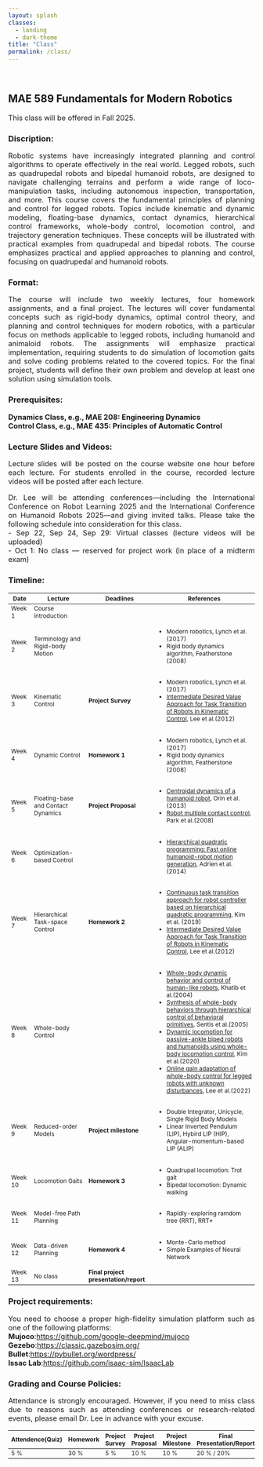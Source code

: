 ```yaml
---
layout: splash
classes:
  - landing
  - dark-theme
title: "Class"
permalink: /class/
---
```


<br>

## MAE 589 Fundamentals for Modern Robotics
<p style="text-align: justify;font-size:11pt;">
 This class will be offered in Fall 2025. <br>
</p>  

### Discription:
<p style="text-align: justify;font-size:11pt;">
Robotic systems have increasingly integrated planning and control algorithms to operate effectively in the real world. Legged robots, such as quadrupedal robots and bipedal humanoid robots, are designed to navigate challenging terrains and perform a wide range of loco-manipulation tasks, including autonomous inspection, transportation, and more. This course covers the fundamental principles of planning and control for legged robots. Topics include kinematic and dynamic modeling, floating-base dynamics, contact dynamics, hierarchical control frameworks, whole-body control, locomotion control, and trajectory generation techniques. These concepts will be illustrated with practical examples from quadrupedal and bipedal robots. The course emphasizes practical and applied approaches to planning and control, focusing on quadrupedal and humanoid robots. <br>
</p>  

### Format:
<p style="text-align: justify;font-size:11pt;">
The course will include two weekly lectures, four homework assignments, and a final project. The lectures will cover fundamental concepts such as rigid-body dynamics, optimal control theory, and planning and control techniques for modern robotics, with a particular focus on methods applicable to legged robots, including humanoid and animaloid robots. The assignments will emphasize practical implementation, requiring students to do simulation of locomotion gaits and solve coding problems related to the covered topics. For the final project, students will define their own problem and develop at least one solution using simulation tools. <br>
</p>  

### Prerequisites:
<p style="text-align: justify;font-size:11pt;">
<b>Dynamics Class, e.g., MAE 208: Engineering Dynamics</b> <br> 
<b>Control Class, e.g., MAE 435: Principles of Automatic Control</b>  
</p>  

### Lecture Slides and Videos:
<p style="text-align: justify;font-size:11pt;">
Lecture slides will be posted on the course website one hour before each lecture. For students enrolled in the course, recorded lecture videos will be posted after each lecture. <br>
</p>  

<p style="text-align: justify;font-size:11pt;">
Dr. Lee will be attending conferences—including the International Conference on Robot Learning 2025 and the International Conference on Humanoid Robots 2025—and giving invited talks. Please take the following schedule into consideration for this class.<br>
- Sep 22, Sep 24, Sep 29: Virtual classes (lecture videos will be uploaded) <br>
- Oct 1: No class — reserved for project work (in place of a midterm exam)
</p>  


### Timeline:

<table border="0" style="border-collapse: collapse; width: 100%; font-size: 12px;">
  <thead>
    <tr>
      <th>Date</th>
      <th>Lecture</th>
      <th>Deadlines</th>
      <th>References</th>
    </tr>
  </thead>
  <tbody>
    <tr>
      <td>Week 1</td>
      <td>Course introduction</td>
      <td> </td>
      <td> </td>
    </tr>
    <tr>
      <td>Week 2</td>
      <td>Terminology and Rigid-body Motion</td>
      <td> </td>
      <td>
        <ul>
          <li> Modern robotics, Lynch et al.(2017)</li>
          <li> Rigid body dynamics algorithm, Featherstone (2008)</li>
        </ul>   
      </td>
    </tr>
    <tr>
      <td>Week 3</td>
      <td>Kinematic Control</td>
      <td> <b>Project Survey</b></td>
      <td>
        <ul>
          <li> Modern robotics, Lynch et al.(2017)</li>
          <li><a href="https://arxiv.org/abs/2404.10938">Intermediate Desired Value Approach for Task Transition of Robots in Kinematic Control</a>, Lee et al.(2012)</li>
        </ul>   
      </td>
    </tr>
    <tr>
      <td>Week 4</td>
      <td>Dynamic Control</td>
      <td> <b>Homework 1</b></td>
      <td>
        <ul>
          <li> Modern robotics, Lynch et al.(2017)</li>
          <li> Rigid body dynamics algorithm, Featherstone (2008)</li>
        </ul>        
      </td>
    </tr>
    <tr>
      <td>Week 5</td>
      <td>Floating-base and Contact Dynamics</td>
      <td> <b>Project Proposal</b></td>
      <td>
        <ul>
           <li><a href="https://link.springer.com/article/10.1007/s10514-013-9341-4">Centroidal dynamics of a humanoid robot</a>, Orin et al.(2013)</li>
            <li><a href="https://www.cambridge.org/core/journals/robotica/article/robot-multiple-contact-control/5F8067E1F22E9BD2A3E77D31465C7D6C">Robot multiple contact control</a>, Park et al.(2008)</li>
        </ul> 
      </td>
    </tr>
    <tr>
      <td>Week 6</td>
      <td>Optimization-based Control</td>
      <td> </td>
      <td>
        <ul>
           <li><a href="https://journals.sagepub.com/doi/full/10.1177/0278364914521306">Hierarchical quadratic programming: Fast online humanoid-robot motion generation</a>, Adrien et al.(2014)</li>
        </ul>           
      </td>
    </tr>
    <tr>
      <td>Week 7</td>
      <td>Hierarchical Task-space Control</td>
      <td> <b>Homework 2</b> </td>
      <td>
        <ul>
          <li><a href="https://ieeexplore.ieee.org/abstract/document/8630545">Continuous task transition approach for robot controller based on hierarchical quadratic programming</a>, Kim et al. (2019)</li>
          <li><a href="https://arxiv.org/abs/2404.10938">Intermediate Desired Value Approach for Task Transition of Robots in Kinematic Control</a>, Lee et al.(2012)</li>
        </ul>   
      </td>
    </tr>   
    <tr>
      <td>Week 8</td>
      <td>Whole-body Control</td>
      <td> </td>
      <td> 
        <ul>
          <li><a href="https://ai.stanford.edu/~park73/papers/Jaeheung-IJHR2004.pdf">Whole-body dynamic behavior and control of human-like robots</a>, Khatib et al.(2004)</li>
          <li><a href="https://ai.stanford.edu/~lsentis/files/ijhr-05.pdf">Synthesis of whole-body behaviors through hierarchical control of behavioral primitives</a>, Sentis et al.(2005)</li>
          <li><a href="https://journals.sagepub.com/doi/full/10.1177/0278364920918014">Dynamic locomotion for passive-ankle biped robots and humanoids using whole-body locomotion control</a>, Kim et al.(2020)</li>
          <li><a href="https://www.frontiersin.org/journals/robotics-and-ai/articles/10.3389/frobt.2021.788902/full">Online gain adaptation of whole-body control for legged robots with unknown disturbances</a>, Lee et al.(2022)</li>
        </ul>          
      </td>
    </tr>   
    <tr>
      <td>Week 9</td>
      <td>Reduced-order Models</td>
      <td> <b>Project milestone</b></td>
      <td> 
          <ul>
          <li> Double Integrator, Unicycle, Single Rigid Body Models</li>
          <li> Linear Inverted Pendulum (LIP), Hybird LIP (HIP), Angular-momentum-based LIP (ALIP) </li>
        </ul>  
      </td>
    </tr> 
    <tr>
      <td>Week 10</td>
      <td>Locomotion Gaits</td>
      <td> <b>Homework 3</b> </td>
      <td> 
        <ul>
          <li> Quadrupal locomotion: Trot gait</li>
          <li> Bipedal locomotion: Dynamic walking </li>
        </ul>        
      </td>
    </tr> 
    <tr>
      <td>Week 11</td>
      <td>Model-free Path Planning</td>
      <td> </td>
      <td>
        <ul>
          <li> Rapidly-exploring ramdom tree (RRT), RRT* </li>
        </ul>  
      </td>
    </tr>
    <tr>
      <td>Week 12</td>
      <td>Data-driven Planning</td>
      <td> <b>Homework 4</b>  </td>
      <td> 
        <ul>
          <li> Monte-Carlo method </li>
          <li> Simple Examples of Neural Network </li>
        </ul>  
      </td>
    </tr> 
    <tr>
      <td>Week 13</td>
      <td>No class</td>
      <td> <b> Final project presentation/report</b></td>
      <td> </td>
    </tr>     
  </tbody>
</table>

### Project requirements: 
<p style="text-align: justify;font-size:11pt;"> You need to choose a proper high-fidelity simulation platform such as one of the following platforms: <br> 
<b>Mujoco</b>:<a href="https://github.com/google-deepmind/mujoco">https://github.com/google-deepmind/mujoco</a>  <br>
<b>Gezebo</b>:<a href="https://classic.gazebosim.org/">https://classic.gazebosim.org/</a>  <br>
<b>Bullet</b>:<a href="https://pybullet.org/wordpress/">https://pybullet.org/wordpress/</a>  <br>
<b>Issac Lab</b>:<a href="https://github.com/isaac-sim/IsaacLab">https://github.com/isaac-sim/IsaacLab</a>
</p>  

### Grading and Course Policies:
<p style="text-align: justify;font-size:11pt;"> 
Attendance is strongly encouraged. However, if you need to miss class due to reasons such as attending conferences or research-related events, please email Dr. Lee in advance with your excuse.
</p>  

<table border="0" style="border-collapse: collapse; width: 100%; font-size: 12px;">
  <thead>
    <tr>
      <th>Attendence(Quiz)</th> 
      <th>Homework</th>
      <th>Project Survey</th>
      <th>Project Proposal</th>
      <th>Project Milestone</th>
      <th>Final Presentation/Report</th>
    </tr>
  </thead>
  <tbody>
    <tr>
      <td>5 %</td>
      <td>30 %</td>
      <td>5 %</td>
      <td>10 %</td>
      <td>10 %</td>
      <td>20 % / 20%</td>
    </tr>
  </tbody>
</table>  
    
